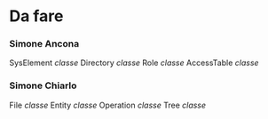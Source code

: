 Da fare
=========

### Simone Ancona
SysElement  *classe*
Directory   *classe*
Role        *classe*
AccessTable *classe*

### Simone Chiarlo
File        *classe*
Entity      *classe*
Operation   *classe*
Tree        *classe*
